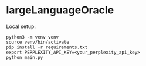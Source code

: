 # largeLanguageOracle
Local setup:
```
python3 -m venv venv
source venv/bin/activate
pip install -r requirements.txt
export PERPLEXITY_API_KEY=<your_perplexity_api_key>
python main.py
```

